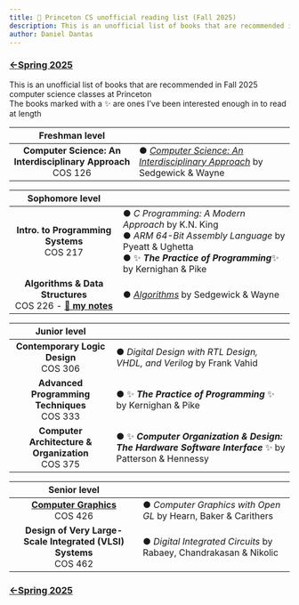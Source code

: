 ```yaml
---
title: 🐯 Princeton CS unofficial reading list (Fall 2025)
description: This is an unofficial list of books that are recommended in Spring 2025 computer science classes at Princeton
author: Daniel Dantas
---
```


### [←Spring 2025](https://dantasfiles.com/2025/01/27/princeton-cs-sp25.html)

This is an unofficial list of books that are recommended in Fall 2025 computer science classes at Princeton\
The books marked with a ✨ are ones I’ve been interested enough in to read at length

| Freshman level | |
| :---: | --- |
| **Computer Science: An Interdisciplinary Approach**<br>COS 126 | ● *[Computer Science: An Interdisciplinary Approach](https://introcs.cs.princeton.edu/java/home/)* by Sedgewick & Wayne | 

| Sophomore level | | 
| :---: | --- |
| **Intro. to Programming Systems**<br>COS 217 | ● _C Programming: A Modern Approach_ by K.N. King<br> ● _ARM 64-Bit Assembly Language_ by Pyeatt & Ughetta<br> ● ✨ ***The Practice of Programming***✨ by Kernighan & Pike | 
| **Algorithms & Data Structures** <br>COS 226 - **[🌆 my notes](https://dantasfiles.com/2024/12/05/notes-on-princeton-cos-226.html)** | ● _[Algorithms](https://algs4.cs.princeton.edu/home/)_ by Sedgewick & Wayne |

| Junior level | |
| :---: | --- |
| **Contemporary Logic Design** <br> COS 306 | ● _Digital Design with RTL Design, VHDL, and Verilog_ by Frank Vahid |
| **Advanced Programming Techniques** <br> COS 333 | ● ✨ ***The Practice of Programming*** ✨ by Kernighan & Pike |
| **Computer Architecture & Organization**<br> COS 375 | ● ✨ ***Computer Organization & Design: The Hardware Software Interface*** ✨ by Patterson & Hennessy |

| Senior level | |
| :---: | --- | 
| **[Computer Graphics](https://cos426.cs.princeton.edu/)** <br> COS 426 | ● _Computer Graphics with Open GL_ by Hearn, Baker & Carithers |
| **Design of Very Large-Scale Integrated (VLSI) Systems** <br> COS 462 | ● _Digital Integrated Circuits_ by Rabaey, Chandrakasan & Nikolic |



### [←Spring 2025](https://dantasfiles.com/2025/01/27/princeton-cs-sp25.html)
